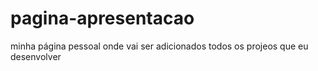 # pagina-apresentacao
 minha página pessoal onde vai ser adicionados todos os projeos que eu desenvolver
